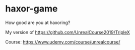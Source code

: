 # haxor-game
 How good are you at haxoring?
 
 My version of https://github.com/UnrealCourse2019/TripleX
 
 Course: https://www.udemy.com/course/unrealcourse/